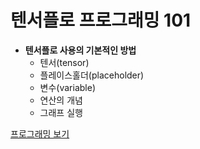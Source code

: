 # 텐서플로 프로그래밍 101

* **텐서플로 사용의 기본적인 방법**
  * 텐서(tensor)
  * 플레이스홀더(placeholder)
  * 변수(variable)
  * 연산의 개념
  * 그래프 실행

[프로그래밍 보기](https://github.com/LeeSM0518/deep-learning/tree/master/TensorFlow-Programming-101/tensorflow-programming.ipynb)

